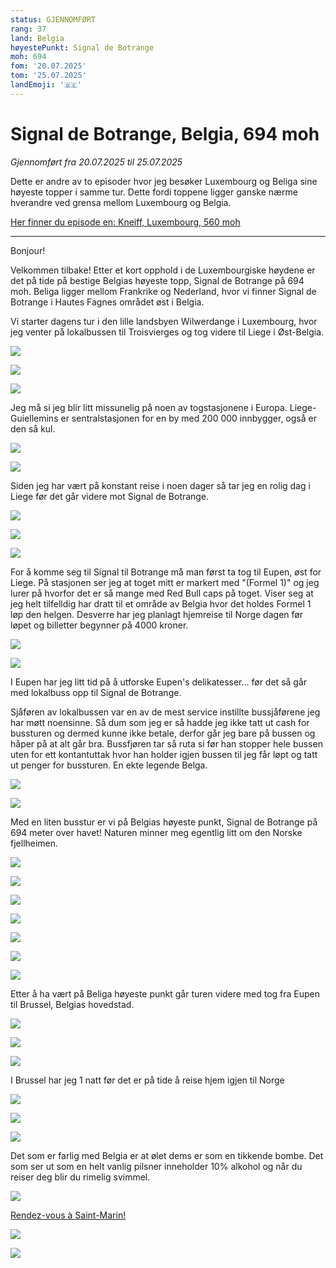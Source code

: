 ```yaml
---
status: GJENNOMFØRT
rang: 37
land: Belgia
høyestePunkt: Signal de Botrange
moh: 694
fom: '20.07.2025'
tom: '25.07.2025'
landEmoji: '🇧🇪'
---
```


# Signal de Botrange, Belgia, 694 moh

_Gjennomført fra 20.07.2025 til 25.07.2025_

Dette er andre av to episoder hvor jeg besøker Luxembourg og Beliga sine høyeste topper i samme tur. Dette fordi toppene ligger ganske nærme hverandre ved grensa mellom Luxembourg og Belgia.

[Her finner du episode en: Kneiff, Luxembourg, 560 moh](/topper/38_luxembourg)

---

Bonjour!

Velkommen tilbake! Etter et kort opphold i de Luxembourgiske høydene er det på tide på bestige Belgias høyeste topp, Signal de Botrange på 694 moh. Beliga ligger mellom Frankrike og Nederland, hvor vi finner Signal de Botrange i Hautes Fagnes området øst i Belgia.

Vi starter dagens tur i den lille landsbyen Wilwerdange i Luxembourg, hvor jeg venter på lokalbussen til Troisvierges og tog videre til Liege i Øst-Belgia.

![](../../assets/37_belgia/luxembourg_topp_til_liege/wilwerdange_busstopp.jpeg)

![](../../assets/37_belgia/luxembourg_topp_til_liege/tog_troisvierges.jpeg)

![](../../assets/37_belgia/luxembourg_topp_til_liege/på_vei.jpeg)

Jeg må si jeg blir litt missunelig på noen av togstasjonene i Europa. Liege-Guiellemins er sentralstasjonen for en by med 200 000 innbygger, også er den så kul.

![](../../assets/37_belgia/luxembourg_topp_til_liege/liege_togstasjon.jpeg)

![](../../assets/37_belgia/liege/liege_togstasjon_ute.jpeg)

Siden jeg har vært på konstant reise i noen dager så tar jeg en rolig dag i Liege før det går videre mot Signal de Botrange.

![](../../assets/37_belgia/liege/elv.jpeg)

![](../../assets/37_belgia/liege/dam.jpeg)

![](../../assets/37_belgia/liege/dam_med_ender.jpeg)

For å komme seg til Signal til Botrange må man først ta tog til Eupen, øst for Liege. På stasjonen ser jeg at toget mitt er markert med "(Formel 1)" og jeg lurer på hvorfor det er så mange med Red Bull caps på toget. Viser seg at jeg helt tilfelldig har dratt til et område av Belgia hvor det holdes Formel 1 løp den helgen. Desverre har jeg planlagt hjemreise til Norge dagen før løpet og billetter begynner på 4000 kroner.

![](../../assets/37_belgia/liege_til_eupen/på_vei.jpeg)

![](../../assets/37_belgia/liege_til_eupen/på_vei.jpeg)

I Eupen har jeg litt tid på å utforske Eupen's delikatesser... før det så går med lokalbuss opp til Signal de Botrange.

Sjåføren av lokalbussen var en av de mest service instillte bussjåførene jeg har møtt noensinne. Så dum som jeg er så hadde jeg ikke tatt ut cash for bussturen og dermed kunne ikke betale, derfor går jeg bare på bussen og håper på at alt går bra. Bussfjøren tar så ruta si før han stopper hele bussen uten for ett kontantuttak hvor han holder igjen bussen til jeg får løpt og tatt ut penger for bussturen. En ekte legende Belga.

![](../../assets/37_belgia/eupen_til_toppen/pøser.jpeg)

![](../../assets/37_belgia/eupen_til_toppen/lokalbuss.jpeg)

Med en liten busstur er vi på Belgias høyeste punkt, Signal de Botrange på 694 meter over havet! Naturen minner meg egentlig litt om den Norske fjellheimen.

![](../../assets/37_belgia/toppen/toppen.jpeg)

![](../../assets/37_belgia/toppen/utsikt_1.jpeg)

![](../../assets/37_belgia/toppen/utsikt_2.jpeg)

![](../../assets/37_belgia/toppen/utsikt_3.jpeg)

![](../../assets/37_belgia/toppen/natur_1.jpeg)

![](../../assets/37_belgia/toppen/natur_2.jpeg)

![](../../assets/37_belgia/toppen/natur_3.jpeg)

Etter å ha vært på Beliga høyeste punkt går turen videre med tog fra Eupen til Brussel, Belgias hovedstad.

![](../../assets/37_belgia/eupen_til_brussel/eupen_stasjon.jpeg)

![](../../assets/37_belgia/eupen_til_brussel/på_vei.jpeg)

![](../../assets/37_belgia/eupen_til_brussel/brussel.jpeg)

I Brussel har jeg 1 natt før det er på tide å reise hjem igjen til Norge

![](../../assets/37_belgia/brussel/eu_1.jpeg)

![](../../assets/37_belgia/brussel/eu_2.jpeg)

![](../../assets/37_belgia/brussel/utested.jpeg)

Det som er farlig med Belgia er at ølet dems er som en tikkende bombe. Det som ser ut som en helt vanlig pilsner inneholder 10% alkohol og når du reiser deg blir du rimelig svimmel.

![](../../assets/37_belgia/brussel/øl.jpeg)

[Rendez-vous à Saint-Marin!](/topper/36_san_marino)

![](../../assets/37_belgia/brussel/solnedgang.jpeg)

![](../../assets/37_belgia/brussel_til_osl/fly.jpeg)